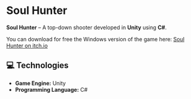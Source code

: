 # Soul Hunter

**Soul Hunter** – A top-down shooter developed in **Unity** using **C#**.

You can download for free the Windows version of the game here: [Soul Hunter on itch.io](https://tommasodev.itch.io/soul-hunter)

## 💻 Technologies

- **Game Engine:** Unity  
- **Programming Language:** C#  
